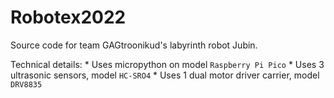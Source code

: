 # Robotex2022
Source code for team GAGtroonikud's labyrinth robot Jubin.

Technical details:
    * Uses micropython on model `Raspberry Pi Pico`
    * Uses 3 ultrasonic sensors, model `HC-SRO4`
    * Uses 1 dual motor driver carrier, model `DRV8835`
